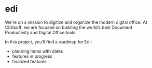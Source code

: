 # edi

We're on a mission to digitize and organize the modern digital office. At CEGsoft, we are focused on building the world’s best Document Productivity and Digital Office tools. 

In this project, you'll find a roadmap for Edi: 
- planning items with dates
- features in progress
- finalized features
